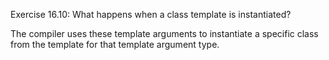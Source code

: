 Exercise 16.10:
What happens when a class template is instantiated?

The compiler uses these template arguments to instantiate a specific
class from the template for that template argument type.
